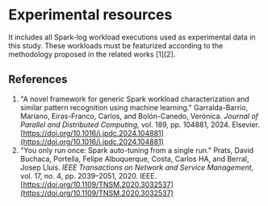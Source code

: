 # Experimental resources
It includes all Spark-log workload executions used as experimental data in this study.
These workloads must be featurized according to the methodology proposed in the related works [1][2].

## References
1. "A novel framework for generic Spark workload characterization and similar pattern recognition using machine learning." Garralda-Barrio, Mariano, Eiras-Franco, Carlos, and Bolón-Canedo, Verónica. *Journal of Parallel and Distributed Computing*, vol. 189, pp. 104881, 2024. Elsevier. [https://doi.org/10.1016/j.jpdc.2024.104881](https://doi.org/10.1016/j.jpdc.2024.104881)
2. "You only run once: Spark auto-tuning from a single run." Prats, David Buchaca, Portella, Felipe Albuquerque, Costa, Carlos HA, and Berral, Josep Lluis. *IEEE Transactions on Network and Service Management*, vol. 17, no. 4, pp. 2039–2051, 2020. IEEE. [https://doi.org/10.1109/TNSM.2020.3032537](https://doi.org/10.1109/TNSM.2020.3032537)
